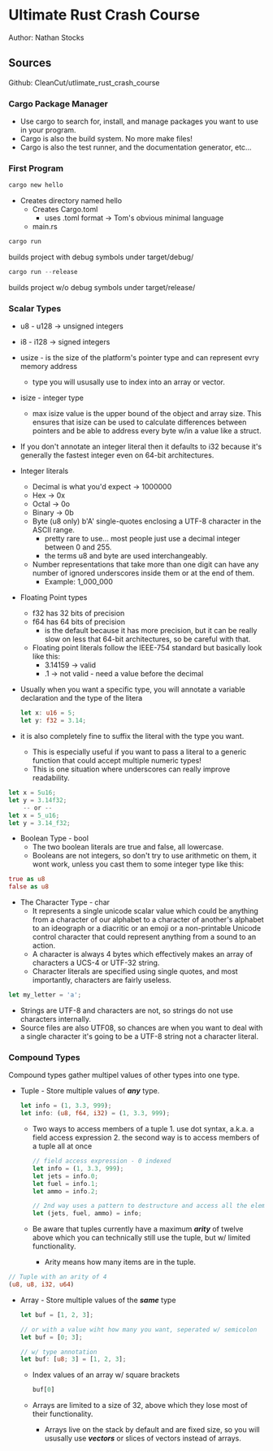 # Ultimate Rust Crash Course

Author: Nathan Stocks

## Sources

Github: CleanCut/utlimate_rust_crash_course

### Cargo Package Manager

* Use cargo to search for, install, and manage packages you want to use in your program.
* Cargo is also the build system. No more make files!
* Cargo is also the test runner, and the documentation generator, etc...

### First Program

```rust
cargo new hello
```

* Creates directory named hello
  * Creates Cargo.toml
    * uses .toml format -> Tom's obvious minimal language
  * main.rs

```rust
cargo run
```

builds project with debug symbols under target/debug/

```rust
cargo run --release
```

builds project w/o debug symbols under target/release/

### Scalar Types

* u8 - u128 -> unsigned integers
* i8 - i128 -> signed integers
* usize - is the size of the platform's pointer type and can represent evry memory address
  * type you will ususally use to index into an array or vector.
* isize - integer type
  * max isize value is the upper bound of the object and array size. This ensures that isize can be used to calculate differences between pointers and be able to address every byte w/in a value like a struct.
* If you don't annotate an integer literal then it defaults to i32 because it's generally the fastest integer even on 64-bit architectures.
* Integer literals
  * Decimal is what you'd expect -> 1000000
  * Hex -> 0x
  * Octal -> 0o
  * Binary -> 0b
  * Byte (u8 only) b'A' single-quotes enclosing a UTF-8 character in the ASCII range.
    * pretty rare to use... most people just use a decimal integer between 0 and 255.
    * the terms u8 and byte are used interchangeably.
  * Number representations that take more than one digit can have any number of ignored underscores inside them or at the end of them.
    * Example: 1_000_000
* Floating Point types
  * f32 has 32 bits of precision
  * f64 has 64 bits of precision
    * is the default because it has more precision, but it can be really slow on less that 64-bit architectures, so be careful with that.
  * Floating point literals follow the IEEE-754 standard but basically look like this:
    * 3.14159 -> valid
    * .1 -> not valid - need a value before the decimal
* Usually when you want a specific type, you will annotate a variable declaration and the type of the litera

    ```rust
    let x: u16 = 5;
    let y: f32 = 3.14;
    ```

* it is also completely fine to suffix the literal with the type you want.
  * This is especially useful if you want to pass a literal to a generic function that could accept multiple numeric types!
  * This is one situation where underscores can really improve readability.

```rust
let x = 5u16;
let y = 3.14f32;
    -- or --
let x = 5_u16;
let y = 3.14_f32;
```

* Boolean Type - bool
  * The two boolean literals are true and false, all lowercase.
  * Booleans are not integers, so don't try to use arithmetic on them, it wont work, unless you cast them to some integer type like this:

```rust
true as u8
false as u8
```

* The Character Type - char
  * It represents a single unicode scalar value which could be anything from a character of our alphabet to a character of another's alphabet to an ideograph or a diacritic or an emoji or a non-printable Unicode control character that could represent anything from a sound to an action.
  * A character is always 4 bytes which effectively makes an array of characters a UCS-4 or UTF-32 string.
  * Character literals are specified using single quotes, and most importantly, characters are fairly useless.

```rust
let my_letter = 'a';
```

* Strings are UTF-8 and characters are not, so strings do not use characters internally.
* Source files are also UTF08, so chances are when you want to deal with a single character it's going to be a UTF-8 string not a character literal.

### Compound Types

Compound types gather multipel values of other types into one type.

* Tuple - Store multiple values of ***any*** type.

    ```rust
    let info = (1, 3.3, 999);
    let info: (u8, f64, i32) = (1, 3.3, 999);
    ```

  * Two ways to access members of a tuple
        1. use dot syntax, a.k.a. a field access expression
        2. the second way is to access members of a tuple all at once

    ```rust
    // field access expression - 0 indexed
    let info = (1, 3.3, 999);
    let jets = info.0;
    let fuel = info.1;
    let ammo = info.2;

    // 2nd way uses a pattern to destructure and access all the elements of a tuple
    let (jets, fuel, ammo) = info;
    ```

  * Be aware that tuples currently have a maximum ***arity*** of twelve above which you can technically still use the tuple, but w/ limited functionality.
    * Arity means how many items are in the tuple.

```rust
// Tuple with an arity of 4
(u8, u8, i32, u64)
```

* Array - Store multiple values of the ***same*** type

    ```rust
    let buf = [1, 2, 3];
    
    // or with a value wiht how many you want, seperated w/ semicolon
    let buf = [0; 3];

    // w/ type annotation
    let buf: [u8; 3] = [1, 2, 3];
    ```

  * Index values of an array w/ square brackets

    ```rust
    buf[0]
    ```

  * Arrays are limited to a size of 32, above which they lose most of their functionality.
    * Arrays live on the stack by default and are fixed size, so you will ususally use ***vectors*** or slices of vectors instead of arrays.
